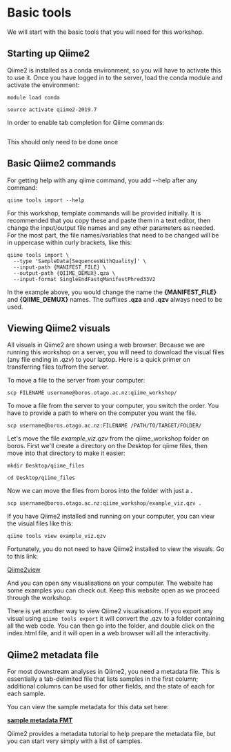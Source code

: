 # Basic tools 

We will start with the basic tools that you will need for this workshop. 

## Starting up Qiime2

Qiime2 is installed as a conda environment, so you will have to activate this to use it. Once you have logged in to the server, load the conda module and activate the environment:

```
module load conda

source activate qiime2-2019.7
```

In order to enable tab completion for Qiime commands:

```

```

This should only need to be done once

## Basic Qiime2 commands

For getting help with any qiime command, you add --help after any command:

`qiime tools import --help`


For this workshop, template commands will be provided initially. It is recommended that you copy these and paste them in a text editor, then change the input/output file names and any other parameters as needed. For the most part, the file names/variables that need to be changed will be in uppercase within curly brackets, like this:

```
qiime tools import \
  --type 'SampleData[SequencesWithQuality]' \
  --input-path {MANIFEST_FILE} \
  --output-path {QIIME_DEMUX}.qza \
  --input-format SingleEndFastqManifestPhred33V2
```

In the example above, you would change the name the **{MANIFEST_FILE}** and **{QIIME_DEMUX}** names. The suffixes **.qza** and **.qzv** always need to be used. 


## Viewing Qiime2 visuals

All visuals in Qiime2 are shown using a web browser. Because we are running this workshop on a server, you will need to download the visual files (any file ending in *.qzv*) to your laptop. Here is a quick primer on transferring files to/from the server.

To move a file to the server from your computer:

```
scp FILENAME username@boros.otago.ac.nz:qiime_workshop/
```

To move a file from the server to your computer, you switch the order. You have to provide a path to where on the computer you want the file. 

```
scp username@boros.otago.ac.nz:FILENAME /PATH/TO/TARGET/FOLDER/
```

Let's move the file *example_viz.qzv* from the qiime_workshop folder on boros. First we'll create a directory on the Desktop for qiime files, then move into that directory to make it easier:

```
mkdir Desktop/qiime_files

cd Desktop/qiime_files
```

Now we can move the files from boros into the folder with just a **.**

```
scp username@boros.otago.ac.nz:qiime_workshop/example_viz.qzv .
```

If you have Qiime2 installed and running on your computer, you can view the visual files like this:

```
qiime tools view example_viz.qzv
```

Fortunately, you do not need to have Qiime2 installed to view the visuals. Go to this link:

[Qiime2view](https://view.qiime2.org/)

And you can open any visualisations on your computer. The website has some examples you can check out. Keep this website open as we proceed through the workshop.

There is yet another way to view Qiime2 visualisations. If you export any visual using `qiime tools export` it will convert the .qzv to a folder containing all the web code. You can then go into the folder, and double click on the index.html file, and it will open in a web browser will all the interactivity. 


## Qiime2 metadata file

For most downstream analyses in Qiime2, you need a metadata file. This is essentially a tab-delimited file that lists samples in the first column; additional columns can be used for other fields, and the state of each for each sample.

You can view the sample metadata for this data set here:

[**sample metadata FMT**](https://data.qiime2.org/2019.7/tutorials/fmt/sample_metadata)

Qiime2 provides a metadata tutorial to help prepare the metadata file, but you can start very simply with a list of samples.














